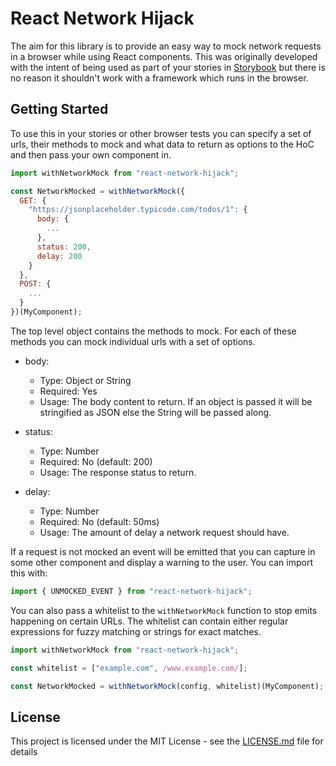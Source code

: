 # React Network Hijack

The aim for this library is to provide an easy way to mock network requests in a browser while using React components. This was originally developed with the intent of being used as part of your stories in [Storybook](https://github.com/storybooks/storybook) but there is no reason it shouldn't work with a framework which runs in the browser.

## Getting Started

To use this in your stories or other browser tests you can specify a set of urls, their methods to mock and what data to return as options to the HoC and then pass your own component in.

```js
import withNetworkMock from "react-network-hijack";

const NetworkMocked = withNetworkMock({
  GET: {
    "https://jsonplaceholder.typicode.com/todos/1": {
      body: {
        ...
      },
      status: 200,
      delay: 200
    }
  },
  POST: {
    ...
  }
})(MyComponent);
```

The top level object contains the methods to mock. For each of these methods you can mock individual urls with a set of options.

- body:
  - Type: Object or String
  - Required: Yes
  - Usage: The body content to return. If an object is passed it will be stringified as JSON else the String will be passed along.
- status:
  - Type: Number
  - Required: No (default: 200)
  - Usage: The response status to return.
- delay:

  - Type: Number
  - Required: No (default: 50ms)
  - Usage: The amount of delay a network request should have.

If a request is not mocked an event will be emitted that you can capture in some other component and display a warning to the user. You can import this with:

```js
import { UNMOCKED_EVENT } from "react-network-hijack";
```

You can also pass a whitelist to the `withNetworkMock` function to stop emits happening on certain URLs. The whitelist can contain either regular expressions for fuzzy matching or strings for exact matches.

```js
import withNetworkMock from "react-network-hijack";

const whitelist = ["example.com", /www.example.com/];

const NetworkMocked = withNetworkMock(config, whitelist)(MyComponent);
```

## License

This project is licensed under the MIT License - see the [LICENSE.md](LICENSE.md) file for details
